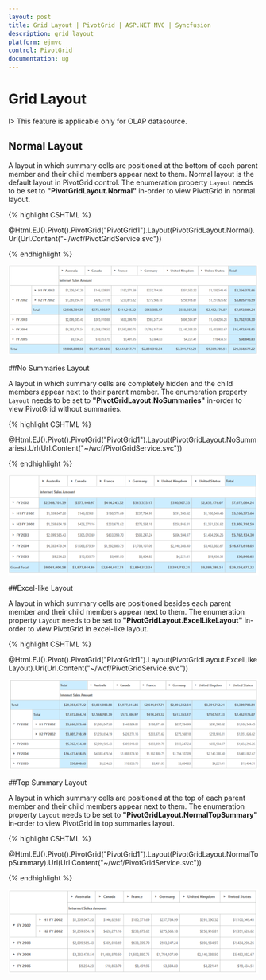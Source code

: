 ```yaml
---
layout: post
title: Grid Layout | PivotGrid | ASP.NET MVC | Syncfusion
description: grid layout
platform: ejmvc
control: PivotGrid
documentation: ug
---
```


# Grid Layout

I> This feature is applicable only for OLAP datasource.

## Normal Layout

A layout in which summary cells are positioned at the bottom of each parent member and their child members appear next to them. Normal layout is the default layout in PivotGrid control. The enumeration property `Layout` needs to be set to **"PivotGridLayout.Normal"** in-order to view PivotGrid in normal layout. 

{% highlight CSHTML %}

@Html.EJ().Pivot().PivotGrid("PivotGrid1").Layout(PivotGridLayout.Normal).Url(Url.Content("~/wcf/PivotGridService.svc")) 

{% endhighlight %}

![](Grid-Layout_images/Grid-Layout_img1.png)

##No Summaries Layout

A layout in which summary cells are completely hidden and the child members appear next to their parent member.  The enumeration property `Layout` needs to be set to **"PivotGridLayout.NoSummaries"** in-order to view PivotGrid without summaries. 

{% highlight CSHTML %}

@Html.EJ().Pivot().PivotGrid("PivotGrid1").Layout(PivotGridLayout.NoSummaries).Url(Url.Content("~/wcf/PivotGridService.svc"))

{% endhighlight %}

![](Grid-Layout_images/Grid-Layout_img2.png)


##Excel-like Layout

A layout in which summary cells are positioned besides each parent member and their child members appear next to them. The enumeration property `Layout` needs to be set to **"PivotGridLayout.ExcelLikeLayout"** in-order to view PivotGrid in excel-like layout.

{% highlight CSHTML %}

@Html.EJ().Pivot().PivotGrid("PivotGrid1").Layout(PivotGridLayout.ExcelLikeLayout).Url(Url.Content("~/wcf/PivotGridService.svc")) 

![](Grid-Layout_images/Grid-Layout_img3.png)


##Top Summary Layout 

A layout in which summary cells are positioned at the top of each parent member and their child members appear next to them. The enumeration property `Layout` needs to be set to **"PivotGridLayout.NormalTopSummary"** in-order to view PivotGrid in top summaries layout. 

{% highlight CSHTML %}

@Html.EJ().Pivot().PivotGrid("PivotGrid1").Layout(PivotGridLayout.NormalTopSummary).Url(Url.Content("~/wcf/PivotGridService.svc"))

{% endhighlight %}

![](Grid-Layout_images/Grid-Layout_img4.png)
